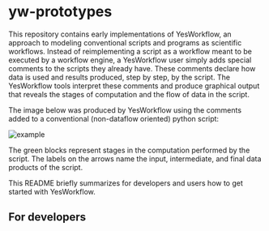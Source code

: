 yw-prototypes
=============

This repository contains early implementations of YesWorkflow, an approach to modeling 
conventional scripts and programs as scientific workflows.  Instead of reimplementing a script
as a workflow meant to be executed by a workflow engine, a YesWorkflow user simply adds
special comments to the scripts they already have.  These comments declare how data is used 
and results produced, step by step, by the script.  The YesWorkflow tools interpret these 
comments and produce graphical output that reveals the stages of computation and the flow of data 
in the script.

The image below was produced by YesWorkflow using the comments added to a
conventional (non-dataflow oriented) python script:

![example](https://cloud.githubusercontent.com/assets/3218259/5593909/93fc7f1c-91e3-11e4-8370-aebcf1341d36.png)

The green blocks represent stages in the computation performed by the script. The labels on the arrows name
the input, intermediate, and final data products of the script.

This README briefly summarizes for developers and users how to get started with YesWorkflow.

For developers
--------------
